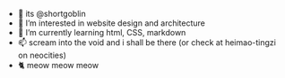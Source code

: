 - 👋 its @shortgoblin
- 🌷 I’m interested in website design and architecture
- 🌱 I’m currently learning html, CSS, markdown
- 📫 scream into the void and i shall be there (or check at heimao-tingzi on neocities)
- 🐈 meow meow meow

<!---
shortgoblin/shortgoblin is a ✨ special ✨ repository because its `README.md` (this file) appears on your GitHub profile.
You can click the Preview link to take a look at your changes.
--->
